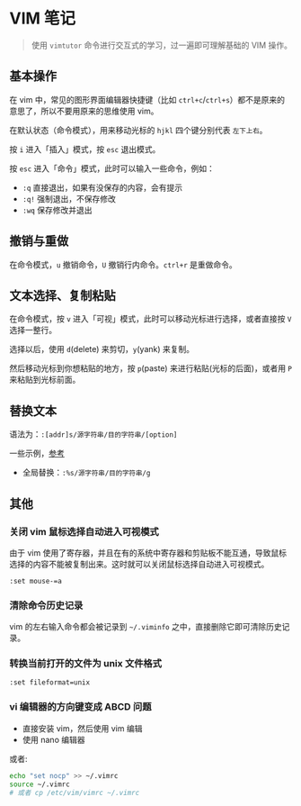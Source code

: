 # VIM 笔记

> 使用 `vimtutor` 命令进行交互式的学习，过一遍即可理解基础的 VIM 操作。

## 基本操作

在 vim 中，常见的图形界面编辑器快捷键（比如 `ctrl+c`/`ctrl+s`）都不是原来的意思了，所以不要用原来的思维使用 vim。

在默认状态（命令模式），用来移动光标的 `hjkl` 四个键分别代表 `左下上右`。

按 `i` 进入「插入」模式，按 `esc` 退出模式。

按 `esc` 进入「命令」模式，此时可以输入一些命令，例如：

- `:q` 直接退出，如果有没保存的内容，会有提示
- `:q!` 强制退出，不保存修改
- `:wq` 保存修改并退出

## 撤销与重做

在命令模式，`u` 撤销命令，`U` 撤销行内命令。`ctrl+r` 是重做命令。

## 文本选择、复制粘贴

在命令模式，按 `v` 进入「可视」模式，此时可以移动光标进行选择，或者直接按 `V` 选择一整行。

选择以后，使用 `d`(delete) 来剪切，`y`(yank) 来复制。

然后移动光标到你想粘贴的地方，按 `p`(paste) 来进行粘贴(光标的后面)，或者用 `P` 来粘贴到光标前面。

## 替换文本

语法为：`:[addr]s/源字符串/目的字符串/[option]`

一些示例，[参考](https://www.cnblogs.com/beenoisy/p/4046074.html)

- 全局替换：`:%s/源字符串/目的字符串/g`

## 其他

### 关闭 vim 鼠标选择自动进入可视模式

由于 vim 使用了寄存器，并且在有的系统中寄存器和剪贴板不能互通，导致鼠标选择的内容不能被复制出来。这时就可以关闭鼠标选择自动进入可视模式。

```
:set mouse-=a
```

### 清除命令历史记录

vim 的左右输入命令都会被记录到 `~/.viminfo` 之中，直接删除它即可清除历史记录。

### 转换当前打开的文件为 unix 文件格式

```
:set fileformat=unix
```
### vi 编辑器的方向键变成 ABCD 问题

- 直接安装 vim，然后使用 vim 编辑
- 使用 nano 编辑器

或者:

```sh
echo "set nocp" >> ~/.vimrc
source ~/.vimrc
# 或者 cp /etc/vim/vimrc ~/.vimrc
```
